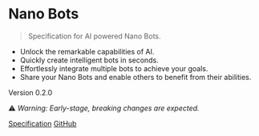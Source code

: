 # Nano Bots

> Specification for AI powered Nano Bots.

- Unlock the remarkable capabilities of AI.
- Quickly create intelligent bots in seconds.
- Effortlessly integrate multiple bots to achieve your goals.
- Share your Nano Bots and enable others to benefit from their abilities.

Version 0.2.0

⚠️ _Warning: Early-stage, breaking changes are expected._

[Specification](README)
[GitHub](https://github.com/icebaker/nano-bots-spec)
